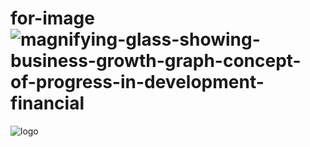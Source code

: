 # for-image![magnifying-glass-showing-business-growth-graph-concept-of-progress-in-development-financial](https://github.com/Dinkar20001/for-image/assets/169672358/d31c6971-edc1-492b-87f2-6a4c74cac6f0)
![logo](https://github.com/Dinkar20001/for-image/assets/169672358/613937b1-98c8-4aa9-a815-f818251ca9fe)
